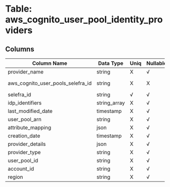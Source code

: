 # Table: aws_cognito_user_pool_identity_providers

## Columns 

|  Column Name   |  Data Type  | Uniq | Nullable | Description | 
|  ----  | ----  | ----  | ----  | ---- | 
| provider_name | string | X | √ |  | 
| aws_cognito_user_pools_selefra_id | string | X | X | fk to aws_cognito_user_pools.selefra_id | 
| selefra_id | string | √ | √ | random id | 
| idp_identifiers | string_array | X | √ |  | 
| last_modified_date | timestamp | X | √ |  | 
| user_pool_arn | string | X | √ |  | 
| attribute_mapping | json | X | √ |  | 
| creation_date | timestamp | X | √ |  | 
| provider_details | json | X | √ |  | 
| provider_type | string | X | √ |  | 
| user_pool_id | string | X | √ |  | 
| account_id | string | X | √ |  | 
| region | string | X | √ |  | 



